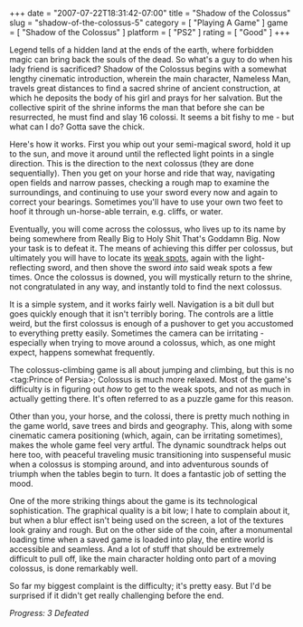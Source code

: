 +++
date = "2007-07-22T18:31:42-07:00"
title = "Shadow of the Colossus"
slug = "shadow-of-the-colossus-5"
category = [ "Playing A Game" ]
game = [ "Shadow of the Colossus" ]
platform = [ "PS2" ]
rating = [ "Good" ]
+++

Legend tells of a hidden land at the ends of the earth, where forbidden magic can bring back the souls of the dead.  So what's a guy to do when his lady friend is sacrificed?  Shadow of the Colossus begins with a somewhat lengthy cinematic introduction, wherein the main character, Nameless Man, travels great distances to find a sacred shrine of ancient construction, at which he deposits the body of his girl and prays for her salvation.  But the collective spirit of the shrine informs the man that before she can be resurrected, he must find and slay 16 colossi.  It seems a bit fishy to me - but what can I do?  Gotta save the chick.

Here's how it works.  First you whip out your semi-magical sword, hold it up to the sun, and move it around until the reflected light points in a single direction.  This is the direction to the next colossus (they are done sequentially).  Then you get on your horse and ride that way, navigating open fields and narrow passes, checking a rough map to examine the surroundings, and continuing to use your sword every now and again to correct your bearings.  Sometimes you'll have to use your own two feet to hoof it through un-horse-able terrain, e.g. cliffs, or water.

Eventually, you will come across the colossus, who lives up to its name by being somewhere from Really Big to Holy Shit That's Goddamn Big.  Now your task is to defeat it.  The means of achieving this differ per colossus, but ultimately you will have to locate its <a href="http://www.penny-arcade.com/comic/2005/10/21">weak spots</a>, again with the light-reflecting sword, and then shove the sword <i>into</i> said weak spots a few times.  Once the colossus is downed, you will mystically return to the shrine, not congratulated in any way, and instantly told to find the next colossus.

It is a simple system, and it works fairly well.  Navigation is a bit dull but goes quickly enough that it isn't terribly boring.  The controls are a little weird, but the first colossus is enough of a pushover to get you accustomed to everything pretty easily.  Sometimes the camera can be irritating - especially when trying to move around a colossus, which, as one might expect, happens somewhat frequently.

The colossus-climbing game is all about jumping and climbing, but this is no <tag:Prince of Persia>; Colossus is much more relaxed.  Most of the game's difficulty is in figuring out <i>how</i> to get to the weak spots, and not as much in actually getting there.  It's often referred to as a puzzle game for this reason.

Other than you, your horse, and the colossi, there is pretty much nothing in the game world, save trees and birds and geography.  This, along with some cinematic camera positioning (which, again, can be irritating sometimes), makes the whole game feel very artful.  The dynamic soundtrack helps out here too, with peaceful traveling music transitioning into suspenseful music when a colossus is stomping around, and into adventurous sounds of triumph when the tables begin to turn.  It does a fantastic job of setting the mood.

One of the more striking things about the game is its technological sophistication.  The graphical quality is a bit low; I hate to complain about it, but when a blur effect isn't being used on the screen, a lot of the textures look grainy and rough.  But on the other side of the coin, after a monumental loading time when a saved game is loaded into play, the entire world is accessible and seamless.  And a lot of stuff that should be extremely difficult to pull off, like the main character holding onto part of a moving colossus, is done remarkably well.

So far my biggest complaint is the difficulty; it's pretty easy.  But I'd be surprised if it didn't get really challenging before the end.

<i>Progress: 3 Defeated</i>